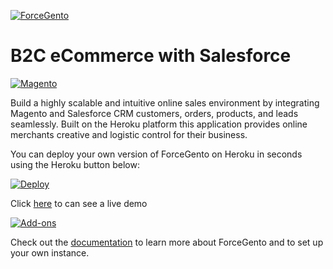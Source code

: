 [![ForceGento](http://technomile.github.io/img/forcegento.gif)](http://www.technomile.com)

# B2C eCommerce with Salesforce

[![Magento](http://www.technomile.com/wp-content/uploads/2015/08/SalesforceHerokuApp-06.png)](http://www.technomile.com)

Build a highly scalable and intuitive online sales environment by integrating Magento and Salesforce CRM customers, orders, products, and leads seamlessly. Built on the Heroku platform this application provides online merchants creative and logistic control for their business.

You can deploy your own version of ForceGento on Heroku in seconds using the Heroku button below:

[![Deploy](https://www.herokucdn.com/deploy/button.png)](https://heroku.com/deploy?template=https://github.com/technomile/B2C-Ecommerce-on-Salesforce-Heroku)

Click [here](http://heroku-magento-salesforce.herokuapp.com/) to can see a live demo

[![Add-ons](http://technomile.github.io/img/forcegento_addons.png)](http://www.technomile.com)

Check out the [documentation](http://technomile.github.io/saleforceb2cecomm/) to learn more about ForceGento and to set up your own instance.
